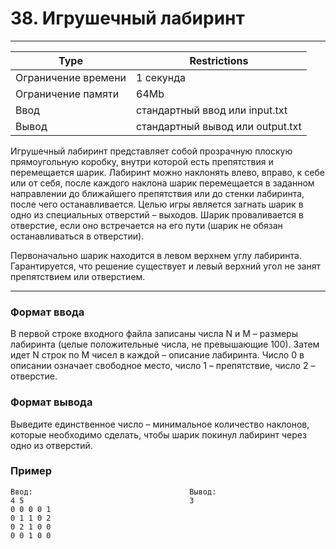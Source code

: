 
# 38. Игрушечный лабиринт
___
| Type | Restrictions |
| --- | --- |
Ограничение времени	| 1 секунда |
Ограничение памяти  | 	64Mb |
Ввод                |	стандартный ввод или input.txt |
Вывод               |	стандартный вывод или output.txt |

Игрушечный лабиринт представляет собой прозрачную плоскую прямоугольную коробку, внутри которой есть препятствия и перемещается шарик. Лабиринт можно наклонять влево, вправо, к себе или от себя, после каждого наклона шарик перемещается в заданном направлении до ближайшего препятствия или до стенки лабиринта, после чего останавливается. Целью игры является загнать шарик в одно из специальных отверстий – выходов. Шарик проваливается в отверстие, если оно встречается на его пути (шарик не обязан останавливаться в отверстии).

Первоначально шарик находится в левом верхнем углу лабиринта. Гарантируется, что решение существует и левый верхний угол не занят препятствием или отверстием.
___

### Формат ввода

В первой строке входного файла записаны числа N и M – размеры лабиринта (целые положительные числа, не превышающие 100). Затем идет N строк по M чисел в каждой – описание лабиринта. Число 0 в описании означает свободное место, число 1 – препятствие, число 2 – отверстие.

### Формат вывода

Выведите единственное число – минимальное количество наклонов, которые необходимо сделать, чтобы шарик покинул лабиринт через одно из отверстий.

### Пример
```
Ввод:                                   Вывод:
4 5                                     3
0 0 0 0 1
0 1 1 0 2
0 2 1 0 0
0 0 1 0 0
```
